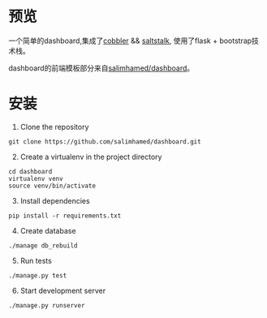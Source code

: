 # 预览

一个简单的dashboard,集成了[cobbler](http://cobbler.github.io/manuals/quickstart/) && [saltstalk](https://github.com/saltstack), 使用了flask + bootstrap技术栈。

dashboard的前端模板部分来自[salimhamed/dashboard](https://github.com/salimhamed/dashboard)。


# 安装

1. Clone the repository

  ```
  git clone https://github.com/salimhamed/dashboard.git
  ```

2. Create a virtualenv in the project directory

  ```
  cd dashboard
  virtualenv venv
  source venv/bin/activate
  ```

3. Install dependencies

  ```
  pip install -r requirements.txt
  ```

4. Create database

  ```
  ./manage db_rebuild
  ```

5. Run tests

  ```
  ./manage.py test
  ```

6. Start development server

  ```
  ./manage.py runserver
  ```